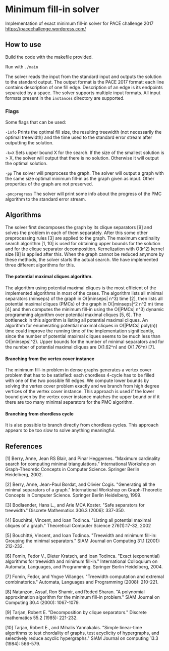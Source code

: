 # Minimum fill-in solver

Implementation of exact minimum fill-in solver for PACE challenge 2017 https://pacechallenge.wordpress.com/

## How to use

Build the code with the makefile provided.

Run with `./main`

The solver reads the input from the standard input and outputs the solution to the standard output. The output format is the PACE 2017 format: each line contains description of one fill edge. Description of an edge is its endpoints separated by a space. The solver supports multiple input formats. All input formats present in the `instances` directory are supported.

### Flags

Some flags that can be used:

`-info` Prints the optimal fill size, the resulting treewidth (not necessarily the optimal treewidth) and the time used to the standard error stream after outputting the solution.

`-k=X` Sets upper bound X for the search. If the size of the smallest solution is > X, the solver will output that there is no solution. Otherwise it will output the optimal solution.

`-pp` The solver will preprocess the graph. The solver will output a graph with the same size optimal minimum fill-in as the graph given as input. Other properties of the graph are not preserved.

`-pmcprogress` The solver will print some info about the progress of the PMC algorithm to the standard error stream.

## Algorithms

The solver first decomposes the graph by its clique separators [9] and solves the problem in each of them separately. After this some other preprocessing rules [3] are applied to the graph. The maximum cardinality search algorithm [1, 10] is used for obtaining upper bounds for the solution and for the clique separator decomposition. Kernelization with O(k^2) kernel size [8] is applied after this. When the graph cannot be reduced anymore by these methods, the solver starts the actual search. We have implemented three different algorithms for this.

#### The potential maximal cliques algorithm.

The algorithm using potential maximal cliques is the most efficient of the implemented algorithms in most of the cases. The algorithm lists all minimal separators (minseps) of the graph in O(|minseps| n^3) time [2], then lists all potential maximal cliques (PMCs) of the graph in O(|minseps|^2 n^2 m) time [4] and then computes the minimum fill-in using the O(|PMCs| n^3) dynamic programming algorithm over potential maximal cliques [5, 6]. The bottleneck in this algorithm is listing all potential maximal cliques. An algorithm for enumerating potential maximal cliques in O(|PMCs| poly(n)) time could improve the running time of the implementation significantly, since the number of potential maximal cliques seems to be much less than O(|minseps|^2). Upper bounds for the number of minimal separators and for the number of potential maximal cliques are O(1.62^n) and O(1.76^n) [7].

#### Branching from the vertex cover instance

The minimum fill-in problem in dense graphs generates a vertex cover problem that has to be satisfied: each chordless 4-cycle has to be filled with one of the two possible fill edges. We compute lower bounds by solving the vertex cover problem exactly and we branch from high degree vertices of the vertex cover instance. This approach is used if the lower bound given by the vertex cover instance matches the upper bound or if it there are too many minimal separators for the PMC algorithm.

#### Branching from chordless cycle

It is also possible to branch directly from chordless cycles. This approach appears to be too slow to solve anything meaningful.

## References

[1] Berry, Anne, Jean RS Blair, and Pinar Heggernes. "Maximum cardinality search for computing minimal triangulations." International Workshop on Graph-Theoretic Concepts in Computer Science. Springer Berlin Heidelberg, 2002.

[2] Berry, Anne, Jean-Paul Bordat, and Olivier Cogis. "Generating all the minimal separators of a graph." International Workshop on Graph-Theoretic Concepts in Computer Science. Springer Berlin Heidelberg, 1999.

[3] Bodlaender, Hans L., and Arie MCA Koster. "Safe separators for treewidth." Discrete Mathematics 306.3 (2006): 337-350.

[4] Bouchitté, Vincent, and Ioan Todinca. "Listing all potential maximal cliques of a graph." Theoretical Computer Science 276(1):17-32, 2002

[5] Bouchitté, Vincent, and Ioan Todinca. "Treewidth and minimum fill-in: Grouping the minimal separators." SIAM Journal on Computing 31.1 (2001): 212-232.

[6] Fomin, Fedor V., Dieter Kratsch, and Ioan Todinca. "Exact (exponential) algorithms for treewidth and minimum fill-in." International Colloquium on Automata, Languages, and Programming. Springer Berlin Heidelberg, 2004.

[7] Fomin, Fedor, and Yngve Villanger. "Treewidth computation and extremal combinatorics." Automata, Languages and Programming (2008): 210-221.

[8] Natanzon, Assaf, Ron Shamir, and Roded Sharan. "A polynomial approximation algorithm for the minimum fill-in problem." SIAM Journal on Computing 30.4 (2000): 1067-1079.

[9] Tarjan, Robert E. "Decomposition by clique separators." Discrete mathematics 55.2 (1985): 221-232.

[10] Tarjan, Robert E., and Mihalis Yannakakis. "Simple linear-time algorithms to test chordality of graphs, test acyclicity of hypergraphs, and selectively reduce acyclic hypergraphs." SIAM Journal on computing 13.3 (1984): 566-579.


